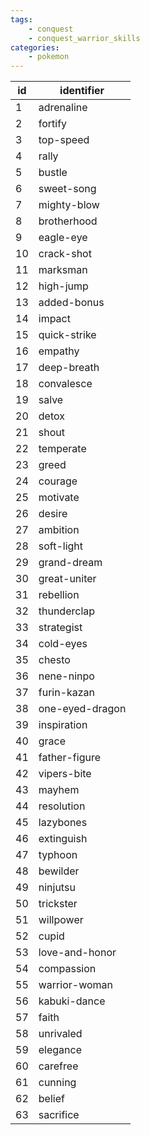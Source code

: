 ```yaml
---
tags:
    - conquest
    - conquest_warrior_skills
categories:
    - pokemon
---
```


| id |   identifier    |
|----|-----------------|
| 1  | adrenaline      |
| 2  | fortify         |
| 3  | top-speed       |
| 4  | rally           |
| 5  | bustle          |
| 6  | sweet-song      |
| 7  | mighty-blow     |
| 8  | brotherhood     |
| 9  | eagle-eye       |
| 10 | crack-shot      |
| 11 | marksman        |
| 12 | high-jump       |
| 13 | added-bonus     |
| 14 | impact          |
| 15 | quick-strike    |
| 16 | empathy         |
| 17 | deep-breath     |
| 18 | convalesce      |
| 19 | salve           |
| 20 | detox           |
| 21 | shout           |
| 22 | temperate       |
| 23 | greed           |
| 24 | courage         |
| 25 | motivate        |
| 26 | desire          |
| 27 | ambition        |
| 28 | soft-light      |
| 29 | grand-dream     |
| 30 | great-uniter    |
| 31 | rebellion       |
| 32 | thunderclap     |
| 33 | strategist      |
| 34 | cold-eyes       |
| 35 | chesto          |
| 36 | nene-ninpo      |
| 37 | furin-kazan     |
| 38 | one-eyed-dragon |
| 39 | inspiration     |
| 40 | grace           |
| 41 | father-figure   |
| 42 | vipers-bite     |
| 43 | mayhem          |
| 44 | resolution      |
| 45 | lazybones       |
| 46 | extinguish      |
| 47 | typhoon         |
| 48 | bewilder        |
| 49 | ninjutsu        |
| 50 | trickster       |
| 51 | willpower       |
| 52 | cupid           |
| 53 | love-and-honor  |
| 54 | compassion      |
| 55 | warrior-woman   |
| 56 | kabuki-dance    |
| 57 | faith           |
| 58 | unrivaled       |
| 59 | elegance        |
| 60 | carefree        |
| 61 | cunning         |
| 62 | belief          |
| 63 | sacrifice       |
